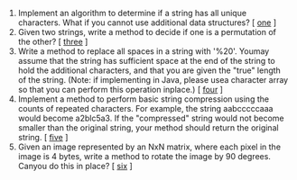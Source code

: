1.  Implement an algorithm to determine if a string has all unique characters. What if you cannot use additional data structures? [ [one][1] ]
2.  Given two strings, write a method to decide if one is a permutation of the other? [ [three][3] ]
3.  Write a method to replace all spaces in a string with '%20'. Youmay assume that the string has sufficient space at the end of the string to hold the additional characters, and that you are given the "true" length of the string. (Note: if implementing in Java, please usea character array so that you can perform this operation inplace.) [ [four][4] ]
4.  Implement a method to perform basic string compression using the counts of repeated characters. For example, the string aabcccccaaa would become a2blc5a3. If the "compressed" string would not become smaller than the original string, your method should return the original string. [ [five][5] ]
5.  Given an image represented by an NxN matrix, where each pixel in the image is 4 bytes, write a method to rotate the image by 90 degrees. Canyou do this in place? [ [six][6] ]

[1]:https://github.com/inadram/CrackingCode/tree/master/src/main/dataStructures/arraysAndStrings/one
[3]:https://github.com/inadram/CrackingCode/tree/master/src/main/dataStructures/arraysAndStrings/three
[4]:https://github.com/inadram/CrackingCode/tree/master/src/main/dataStructures/arraysAndStrings/Four
[5]:https://github.com/inadram/CrackingCode/tree/master/src/main/dataStructures/arraysAndStrings/Five
[6]:https://github.com/inadram/CrackingCode/tree/master/src/main/dataStructures/arraysAndStrings/Six
